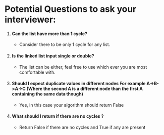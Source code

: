 
# Potential Questions to ask your interviewer:

  1. #### Can the list have more than 1 cycle?
       * Consider there to be only 1 cycle for any list.
  2. #### Is the linked list input single or double?
      * The list can be either, feel free to use which ever you are most comfortable with.
  3. #### Should I expect duplicate values in different nodes For example A->B->A->C (Where the second A is a different node than the first A containing the same data though)
       * Yes, in this case your algorithm should return False

  4. #### What should I return if there are no cycles ?
       * Return False if there are no cycles and True if any are present
